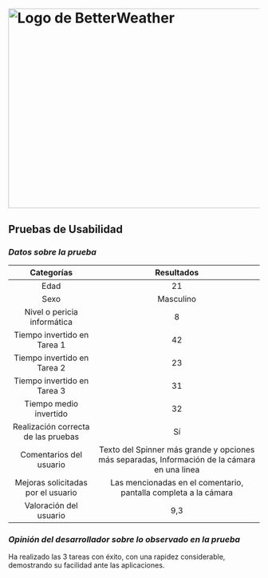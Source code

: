 # <img src="https://user-images.githubusercontent.com/91057639/211689730-a31760df-76da-4ee6-bc6b-8aa34fb7bf3c.png" alt="Logo de BetterWeather" width="900" height="400">

## Pruebas de Usabilidad

### *Datos sobre la prueba*

|             Categorías              |                    Resultados                     |
|:-----------------------------------:|:-------------------------------------------------:|
|                Edad                 |                                                21 |
|                Sexo                 |                                         Masculino |
|     Nivel o pericia informática     |                                                 8 |
|     Tiempo invertido en Tarea 1     |                                                42 |
|     Tiempo invertido en Tarea 2     |                                                23 |
|     Tiempo invertido en Tarea 3     |                                                31 |
|        Tiempo medio invertido       |                                                32 |
| Realización correcta de las pruebas |                                                Sí |
|      Comentarios del usuario        | Texto del Spinner más grande y opciones más separadas, Información de la cámara en una linea |
| Mejoras solicitadas por el usuario  | Las mencionadas en el comentario, pantalla completa a la cámara |
|       Valoración del usuario        |                                               9,3 |

### *Opinión del desarrollador sobre lo observado en la prueba*
Ha realizado las 3 tareas con éxito, con una rapidez considerable, demostrando su facilidad ante las aplicaciones.
